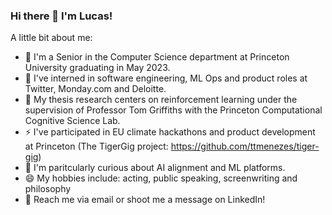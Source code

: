### Hi there 👋 I'm Lucas!

A little bit about me:







- 🎒 I'm a Senior in the Computer Science department at Princeton University graduating in May 2023.
- 🔭 I've interned in software engineering, ML Ops and product roles at Twitter, Monday.com and Deloitte.
- 🤔 My thesis research centers on reinforcement learning under the supervision of Professor Tom Griffiths with the Princeton Computational Cognitive Science Lab. 
- ⚡  I've participated in EU climate hackathons and product development at Princeton (The TigerGig project: https://github.com/ttmenezes/tiger-gig)
- 🎻 I'm paritcularly curious about AI alignment and ML platforms. 
- 😄 My hobbies include: acting, public speaking, screenwriting and philosophy
- 💬 Reach me via email or shoot me a message on LinkedIn!


